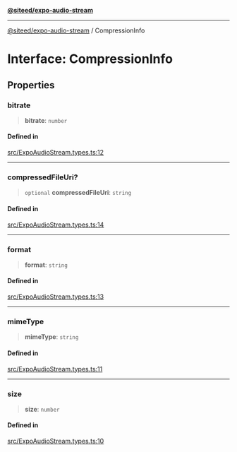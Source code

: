 [**@siteed/expo-audio-stream**](../README.md)

***

[@siteed/expo-audio-stream](../README.md) / CompressionInfo

# Interface: CompressionInfo

## Properties

### bitrate

> **bitrate**: `number`

#### Defined in

[src/ExpoAudioStream.types.ts:12](https://github.com/deeeed/expo-audio-stream/blob/f7588a63aac89ce144d460194b73ce4440e19520/packages/expo-audio-stream/src/ExpoAudioStream.types.ts#L12)

***

### compressedFileUri?

> `optional` **compressedFileUri**: `string`

#### Defined in

[src/ExpoAudioStream.types.ts:14](https://github.com/deeeed/expo-audio-stream/blob/f7588a63aac89ce144d460194b73ce4440e19520/packages/expo-audio-stream/src/ExpoAudioStream.types.ts#L14)

***

### format

> **format**: `string`

#### Defined in

[src/ExpoAudioStream.types.ts:13](https://github.com/deeeed/expo-audio-stream/blob/f7588a63aac89ce144d460194b73ce4440e19520/packages/expo-audio-stream/src/ExpoAudioStream.types.ts#L13)

***

### mimeType

> **mimeType**: `string`

#### Defined in

[src/ExpoAudioStream.types.ts:11](https://github.com/deeeed/expo-audio-stream/blob/f7588a63aac89ce144d460194b73ce4440e19520/packages/expo-audio-stream/src/ExpoAudioStream.types.ts#L11)

***

### size

> **size**: `number`

#### Defined in

[src/ExpoAudioStream.types.ts:10](https://github.com/deeeed/expo-audio-stream/blob/f7588a63aac89ce144d460194b73ce4440e19520/packages/expo-audio-stream/src/ExpoAudioStream.types.ts#L10)
